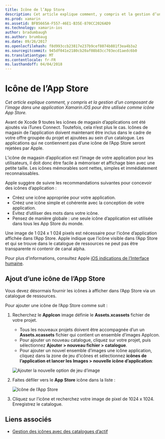 ```yaml
---
title: Icône de l’App Store
description: Cet article explique comment, y compris et la gestion d’un composant de l’image dans une application Xamarin.iOS pour être utilisée comme icône App Store.
ms.prod: xamarin
ms.assetid: BFB5665A-F557-46E1-B35E-870CC2026AD9
ms.technology: xamarin-ios
author: bradumbaugh
ms.author: brumbaug
ms.date: 09/26/2017
ms.openlocfilehash: f8d993ccb23817e237b9cef8074b881f3ea4b3a2
ms.sourcegitcommit: 945df041e2180cb20af08b83cc703ecd1aedc6b0
ms.translationtype: MT
ms.contentlocale: fr-FR
ms.lasthandoff: 04/04/2018
---
```

# <a name="app-store-icon"></a>Icône de l’App Store

_Cet article explique comment, y compris et la gestion d’un composant de l’image dans une application Xamarin.iOS pour être utilisée comme icône App Store._

Avant de Xcode 9 toutes les icônes de magasin d’applications ont été ajoutés via iTunes Connect. Toutefois, cela n’est plus le cas. Icônes de magasin de l’application doivent maintenant être inclus dans le cadre de votre offre groupée du projet et ajoutées au sein d’un catalogue. Les applications qui ne contiennent pas d’une icône de l’App Store seront rejetées par Apple.

L’icône de magasin d’application est l’image de votre application pour les utilisateurs, il doit donc être facile à mémoriser et affichage bien avec une petite taille. Les icônes mémorables sont nettes, simples et immédiatement reconnaissables.

Apple suggère de suivre les recommandations suivantes pour concevoir des icônes d’application :

- Créez une icône appropriée pour votre application.
- Créez une icône simple et cohérente avec la conception de votre application.
- Évitez d’utiliser des mots dans votre icône.
- Pensez de manière globale : une seule icône d’application est utilisée dans tous les App Store du monde.

Une image de 1 024 x 1 024 pixels est nécessaire pour l’icône d’application affichée dans l’App Store.  Apple indique que l’icône visible dans l’App Store et qui se trouve dans le catalogue de ressources ne peut pas être transparente ni contenir de canal alpha.

Pour plus d’informations, consultez Apple [iOS indications de l’Interface humaine](https://developer.apple.com/ios/human-interface-guidelines/icons-and-images/image-size-and-resolution/).

## <a name="adding-an-app-store-icon"></a>Ajout d’une icône de l’App Store

Vous devez désormais fournir les icônes à afficher dans l’App Store via un catalogue de ressources. 

Pour ajouter une icône de l’App Store comme suit :

1. Recherchez le **AppIcon** image définie le **Assets.xcassets** fichier de votre projet. 
    - Tous les nouveaux projets doivent être accompagnée d’un un **Assets.xcassets** fichier qui contient un ensemble d’images AppIcon.
    - Pour ajouter un nouveau catalogue, cliquez sur votre projet, puis sélectionnez **Ajouter > nouveau fichier > catalogue**.
    - Pour ajouter un nouvel ensemble d’images une icône application, cliquez dans la zone de jeu d’icônes et sélectionnez **icônes de l’application et lancer les Images > nouvelle icône d’application**:
    
    ![Ajouter la nouvelle option de jeu d’image](app-store-icon-images/image1.png)

2. Faites défiler vers le **App Store** icône dans la liste :

    ![Icône de l’App Store](app-store-icon-images/image2.png)

3. Cliquez sur l’icône et recherchez votre image de pixel de 1024 x 1024. Enregistrez le catalogue.




## <a name="related-links"></a>Liens associés

- [Gestion des icônes avec des catalogues d’actif](~/ios/app-fundamentals/images-icons/app-icons.md#managing)
